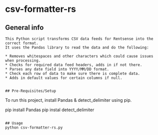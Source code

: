 # csv-formatter-rs

## General info
```
This Python script transforms CSV data feeds for Rentsense into the correct format.
It uses the Pandas library to read the data and do the following:

* Removes whitespaces and other characters which could cause issues when processing.
* Checks for required data feed headers, adds in if not there.
* Parses any date field into YYYY/MM/DD format.
* Check each row of data to make sure there is complete data.
* Adds in default values for certain columns if null.


## Pre-Requisites/Setup
```
To run this project, install Pandas & detect_delimiter using pip.

pip install Pandas
pip instal detect_delimiter

```

## Usage
python csv-formatter-rs.py



